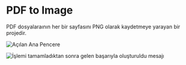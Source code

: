 # PDF to Image
PDF dosyalaraının her bir sayfasını PNG olarak kaydetmeye yarayan bir projedir.



![Açılan Ana Pencere](https://github.com/user-attachments/assets/382839bc-0b67-4bd7-a66a-518d3340ee6f)




![İşlemi tamamladıktan sonra gelen başarıyla oluşturuldu mesajı](https://github.com/user-attachments/assets/ad6a4ce3-a938-44d0-a9fc-1d5cc88ef6b0)
